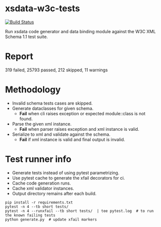 # xsdata-w3c-tests

[![Build Status](https://travis-ci.org/tefra/xsdata-w3c-tests.svg?branch=master)](https://travis-ci.org/tefra/xsdata-w3c-tests)

Run xsdata code generator and data binding module against the W3C XML Schema 1.1 test
suite.

# Report

319 failed, 25793 passed, 212 skipped, 11 warnings

# Methodology

- Invalid schema tests cases are skipped.
- Generate dataclasses for given schema.
  - **Fail** when cli raises exception or expected module::class is not found.
- Parse the given xml instance.
  - **Fail** when parser raises exception and xml instance is valid.
- Serialize to xml and validate against the schema.
  - **Fail** if xml instance is valid and final output is invalid.

# Test runner info

- Generate tests instead of using pytest parametrizing.
- Use pytest cache to generate the xfail decorators for ci.
- Cache code generation runs.
- Cache xml validator instances.
- Output directory remains after each build.

```terminal
pip install -r requirements.txt
pytest -n 4 --tb short tests/
pytest -n 4 --runxfail --tb short tests/  | tee pytest.log  # to run the known failing tests
python generate.py  # update xfail markers
```
